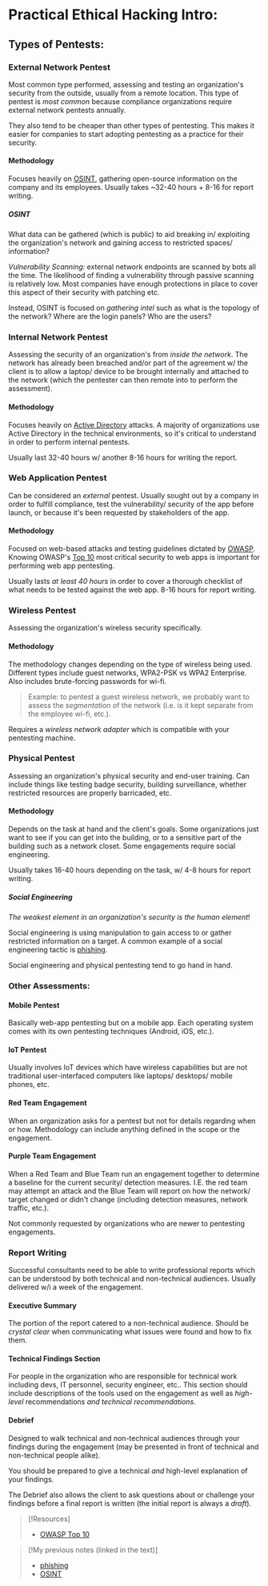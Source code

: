 
# Practical Ethical Hacking Intro:

## Types of Pentests:
### External Network Pentest
Most common type performed, assessing and testing an organization's security from the outside, usually from a remote location. This type of pentest is *most common* because compliance organizations require external network pentests annually.

They also tend to be cheaper than other types of pentesting. This makes it easier for companies to start adopting pentesting as a practice for their security.
#### Methodology
Focuses heavily on [OSINT](/cybersecurity/TTPs/recon/OSINT.md), gathering open-source information on the company and its employees. Usually takes ~32-40 hours + 8-16 for report writing.
##### OSINT
What data can be gathered (which is public) to aid breaking in/ exploiting the organization's network and gaining access to restricted spaces/ information?

*Vulnerability Scanning:* external network endpoints are scanned by bots all the time. The likelihood of finding a vulnerability through passive scanning is relatively low. Most companies have enough protections in place to cover this aspect of their security with patching etc.

Instead, OSINT is focused on *gathering intel* such as what is the topology of the network? Where are the login panels? Who are the users?
### Internal Network Pentest
Assessing the security of an organization's from *inside the network*. The network has already been breached and/or part of the agreement w/ the client is to allow a laptop/ device to be brought internally and attached to the network (which the pentester can then remote into to perform the assessment).
#### Methodology
Focuses heavily on [Active Directory](/PNPT/PEH/active-directory/active-directory-overview.md) attacks. A majority of organizations use Active Directory in the technical environments, so it's critical to understand in order to perform internal pentests.

Usually last 32-40 hours w/ another 8-16 hours for writing the report.
### Web Application Pentest
Can be considered an *external* pentest. Usually sought out by a company in order to fulfill compliance, test the vulnerability/ security of the app before launch, or because it's been requested by stakeholders of the app.
#### Methodology
Focused on web-based attacks and testing guidelines dictated by [OWASP](https://owasp.org/). Knowing OWASP's [Top 10](https://owasp.org/www-project-top-ten/) most critical security to web apps is important for performing web app pentesting.

Usually lasts *at least 40 hours* in order to cover a thorough checklist of what needs to be tested against the web app. 8-16 hours for report writing.
### Wireless Pentest
Assessing the organization's wireless security specifically.
#### Methodology
The methodology changes depending on the type of wireless being used. Different types include guest networks, WPA2-PSK vs WPA2 Enterprise. Also includes brute-forcing passwords for wi-fi.

>	Example: to pentest a guest wireless network, we probably want to assess the *segmentation* of the network (i.e. is it kept separate from the employee wi-fi, etc.).

Requires a *wireless network adapter* which is compatible with your pentesting machine.
### Physical Pentest
Assessing an organization's physical security and end-user training. Can include things like testing badge security, building surveillance, whether restricted resources are properly barricaded, etc.
#### Methodology
Depends on the task at hand and the client's goals. Some organizations just want to see if you can get into the building, or to a sensitive part of the building such as a network closet. Some engagements require social engineering.

Usually takes 16-40 hours depending on the task, w/ 4-8 hours for report writing.
##### Social Engineering
*The weakest element in an organization's security is the human element*!

Social engineering is using manipulation to gain access to or gather restricted information on a target. A common example of a social engineering tactic is [phishing](/cybersecurity/attacks/phishing.md).

Social engineering and physical pentesting tend to go hand in hand. 
### Other Assessments:
#### Mobile Pentest
Basically web-app pentesting but on a mobile app. Each operating system comes with its own pentesting techniques (Android, iOS, etc.).
#### IoT Pentest
Usually involves IoT devices which have wireless capabilities but are not traditional user-interfaced computers like laptops/ desktops/ mobile phones, etc.
#### Red Team Engagement
When an organization asks for a pentest but not for details regarding when or how. Methodology can include anything defined in the scope or the engagement.
#### Purple Team Engagement
When a Red Team and Blue Team run an engagement together to determine a baseline for the current security/ detection measures. I.E. the red team may attempt an attack and the Blue Team will report on how the network/ target changed or didn't change (including detection measures, network traffic, etc.).

Not commonly requested by organizations who are newer to pentesting engagements.
### Report Writing
Successful consultants need to be able to write professional reports which can be understood by both technical and non-technical audiences. Usually delivered w/i a week of the engagement.
#### Executive Summary
The portion of the report catered to a non-technical audience. Should be *crystal clear* when communicating what issues were found and how to fix them.
#### Technical Findings Section
For people in the organization who are responsible for technical work including devs, IT personnel, security engineer, etc.. This section should include descriptions of the tools used on the engagement as well as *high-level* recommendations *and technical recommendations*.
#### Debrief
Designed to walk technical and non-technical audiences through your findings during the engagement (may be presented in front of technical and non-technical people alike).

You should be prepared to give a technical *and* high-level explanation of your findings.

The Debrief also allows the client to ask questions about or challenge your findings before a final report is written (the initial report is always a *draft*).

> [!Resources]
> - [OWASP Top 10](https://owasp.org/www-project-top-ten/)

> [!My previous notes (linked in the text)]
> - [phishing](https://github.com/TrshPuppy/obsidian-notes/tree/main/cybersecurity/TTPs/phishing.md)
> - [OSINT](https://github.com/TrshPuppy/obsidian-notes/tree/main/cybersecurity/TTPs/recon/OSINT.md)




